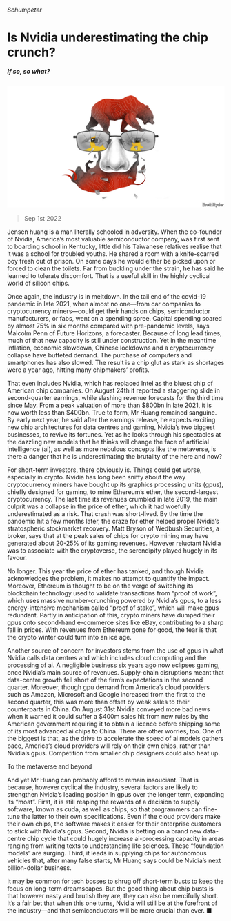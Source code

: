 ###### Schumpeter

# Is Nvidia underestimating the chip crunch? 

##### If so, so what? 

![image](images/20220903_WBD000.jpg) 

> Sep 1st 2022 

Jensen huang is a man literally schooled in adversity. When the co-founder of Nvidia, America’s most valuable semiconductor company, was first sent to boarding school in Kentucky, little did his Taiwanese relatives realise that it was a school for troubled youths. He shared a room with a knife-scarred boy fresh out of prison. On some days he would either be picked upon or forced to clean the toilets. Far from buckling under the strain, he has said he learned to tolerate discomfort. That is a useful skill in the highly cyclical world of silicon chips. 

Once again, the industry is in meltdown. In the tail end of the covid-19 pandemic in late 2021, when almost no one—from car companies to cryptocurrency miners—could get their hands on chips, semiconductor manufacturers, or fabs, went on a spending spree. Capital spending soared by almost 75% in six months compared with pre-pandemic levels, says Malcolm Penn of Future Horizons, a forecaster. Because of long lead times, much of that new capacity is still under construction. Yet in the meantime inflation, economic slowdown, Chinese lockdowns and a cryptocurrency collapse have buffeted demand. The purchase of computers and smartphones has also slowed. The result is a chip glut as stark as shortages were a year ago, hitting many chipmakers’ profits. 

That even includes Nvidia, which has replaced Intel as the bluest chip of American chip companies. On August 24th it reported a staggering slide in second-quarter earnings, while slashing revenue forecasts for the third time since May. From a peak valuation of more than $800bn in late 2021, it is now worth less than $400bn. True to form, Mr Huang remained sanguine. By early next year, he said after the earnings release, he expects exciting new chip architectures for data centres and gaming, Nvidia’s two biggest businesses, to revive its fortunes. Yet as he looks through his spectacles at the dazzling new models that he thinks will change the face of artificial intelligence (ai), as well as more nebulous concepts like the metaverse, is there a danger that he is underestimating the brutality of the here and now? 

For short-term investors, there obviously is. Things could get worse, especially in crypto. Nvidia has long been sniffy about the way cryptocurrency miners have bought up its graphics processing units (gpus), chiefly designed for gaming, to mine Ethereum’s ether, the second-largest cryptocurrency. The last time its revenues crumbled in late 2019, the main culprit was a collapse in the price of ether, which it had woefully underestimated as a risk. That crash was short-lived. By the time the pandemic hit a few months later, the craze for ether helped propel Nvidia’s stratospheric stockmarket recovery. Matt Bryson of Wedbush Securities, a broker, says that at the peak sales of chips for crypto mining may have generated about 20-25% of its gaming revenues. However reluctant Nvidia was to associate with the cryptoverse, the serendipity played hugely in its favour.

No longer. This year the price of ether has tanked, and though Nvidia acknowledges the problem, it makes no attempt to quantify the impact. Moreover, Ethereum is thought to be on the verge of switching its blockchain technology used to validate transactions from “proof of work”, which uses massive number-crunching powered by Nvidia’s gpus, to a less energy-intensive mechanism called “proof of stake”, which will make gpus redundant. Partly in anticipation of this, crypto miners have dumped their gpus onto second-hand e-commerce sites like eBay, contributing to a sharp fall in prices. With revenues from Ethereum gone for good, the fear is that the crypto winter could turn into an ice age.

Another source of concern for investors stems from the use of gpus in what Nvidia calls data centres and which includes cloud computing and the processing of ai. A negligible business six years ago now eclipses gaming, once Nvidia’s main source of revenues. Supply-chain disruptions meant that data-centre growth fell short of the firm’s expectations in the second quarter. Moreover, though gpu demand from America’s cloud providers such as Amazon, Microsoft and Google increased from the first to the second quarter, this was more than offset by weak sales to their counterparts in China. On August 31st Nvidia conveyed more bad news when it warned it could suffer a $400m sales hit from new rules by the American government requiring it to obtain a licence before shipping some of its most advanced ai chips to China. There are other worries, too. One of the biggest is that, as the drive to accelerate the speed of ai models gathers pace, America’s cloud providers will rely on their own chips, rather than Nvidia’s gpus. Competition from smaller chip designers could also heat up.

To the metaverse and beyond 

And yet Mr Huang can probably afford to remain insouciant. That is because, however cyclical the industry, several factors are likely to strengthen Nvidia’s leading position in gpus over the longer term, expanding its “moat”. First, it is still reaping the rewards of a decision to supply software, known as cuda, as well as chips, so that programmers can fine-tune the latter to their own specifications. Even if the cloud providers make their own chips, the software makes it easier for their enterprise customers to stick with Nvidia’s gpus. Second, Nvidia is betting on a brand new data-centre chip cycle that could hugely increase ai-processing capacity in areas ranging from writing texts to understanding life sciences. These “foundation models” are surging. Third, it leads in supplying chips for autonomous vehicles that, after many false starts, Mr Huang says could be Nvidia’s next billion-dollar business. 

It may be common for tech bosses to shrug off short-term busts to keep the focus on long-term dreamscapes. But the good thing about chip busts is that however nasty and brutish they are, they can also be mercifully short. It’s a fair bet that when this one turns, Nvidia will still be at the forefront of the industry—and that semiconductors will be more crucial than ever. ■


 




